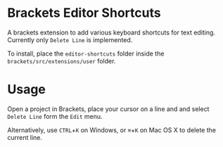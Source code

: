 Brackets Editor Shortcuts
=================

A brackets extension to add various keyboard shortcuts for text editing. Currently only ```Delete Line``` is implemented.

To install, place the ```editor-shortcuts``` folder inside the ```brackets/src/extensions/user``` folder.

Usage
=====

Open a project in Brackets, place your cursor on a line and and select ```Delete Line``` form the ```Edit``` menu.

Alternatively, use `CTRL`+`K` on Windows, or `⌘`+`K` on Mac OS X to delete the current line.
